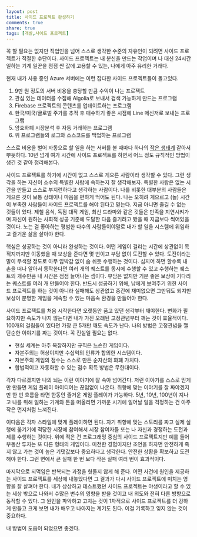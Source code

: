 ```yaml
---
layout: post
title: 사이드 프로젝트 완성하기
comments: true
share: true
tags: [개발,사이드 프로젝트]
---
```




꼭 할 필요는 없지만 직업인을 넘어 스스로 생각한 수준의 자유인이 되려면 사이드 프로젝트가 적절한 수단이다. 사이드 프로젝트는 내 분신을 만드는 작업이며 나 대신 24시간 일하는 기계 일꾼을 점점 싼 값에 고용할 수 있는, 나에게 아주 유리한 거래다. 

현재 내가 사용 중인 Azure 서버에는 이런 잡다한 사이드 프로젝트들이 돌고있다.

1. 9만 원 정도의 서버 비용을 충당할 만큼 수익이 나는 프로젝트
2. 관심 있는 데이터를 수집해 Algolia로 보내서 검색 가능하게 만드는 프로그램
3. Firebase 프로젝트의 콘텐츠를 업데이트하는 프로그램 
4. 한국/미국/글로벌 주가를 추적 후 매수하기 좋은 시점에 Line 메신저로 보내는 프로그램
5. 암호화폐 시장분석 후 자동 거래하는 프로그램 
6. 위 프로그램들의 로그와 소스코드를 백업하는 프로그램

스스로 비용을 벌어 자동으로 할 일을 하는 서버를 볼 때마다 하나의 [작은 생태계](https://www.dailymail.co.uk/sciencetech/article-2267504/The-sealed-bottle-garden-thriving-40-years-fresh-air-water.html) 같아서 뿌듯하다. 10년 넘게 여가 시간에 사이드 프로젝트를 하면서 어느 정도 규칙적인 방법이 생긴 것 같아 정리해본다. 

사이드 프로젝트를 하기에 시간이 없고 스스로 게으른 사람이라 생각할 수 있다. 그런 생각을 하는 자신이 소수의 특별한 사람에 속하는지 잘 생각해보자. 특별한 사람은 없는 시간을 만들고 스스로 부지런하다고 생각하는 사람이다. 나를 비롯한 대부분의 사람들은 게으른 것이 보통 상태이니 마음을 편하게 먹어도 된다. 나는 오히려 게으르고 (놀) 시간이 부족한 사람들이 사이드 프로젝트를 해야 된다고 믿는다. 지금 아니면 즐길 수 없는 것들이 있다. 제철 음식, 독점 대작 게임, 최신 드라마와 같은 것들은 만족을 지연시켜가며 자신이 원하는 사회적 성공 기준에 도달한 다음 즐기려고 봤을 때 지금보다 썩어있을 것이다. 노는 걸 좋아하는 평범한 다수의 사람들이야말로 내가 할 일을 시스템에 위임하고 즐거운 삶을 살아야 한다. 

핵심은 성공하는 것이 아니라 완성하는 것이다. 어떤 게임이 걸리는 시간에 상관없이 목적지까지만 이동했을 때 보상을 준다면 몇 번이고 부담 없이 도전할 수 있다. 도전이라는 말이 무색할 정도로 아무 압박감 없이 숨 쉬듯 수행하는 것이다. 심지어 하면 할수록 내 손을 떠나 알아서 동작한다면 여러 개의 퀘스트를 동시에 수행할 수 있고 수행하는 퀘스트의 개수만큼 내 시간은 점점 늘어나는 셈이다. 부담은 없지만 기분 좋은 보상이 기다리는 퀘스트를 여러 개 만들어야 한다. 반드시 성공하기 위해, 남에게 보여주기 위한 사이드 프로젝트를 하는 것이 아니라 실패해도 상관없고 중간에 재미없으면 그만둬도 되지만 보상이 분명한 게임을 계속할 수 있는 마음속 환경을 만들어야 한다. 

사이드 프로젝트를 처음 시작한다면 오랫동안 품고 있던 생각부터 깨야한다. 변화가 필요하지만 속도가 나지 않는다면 내가 가진 오래된 고정관념부터 깨는 것이 효율적이다. 100개의 걸림돌이 있다면 가장 큰 5개만 깨도 속도가 난다. 나의 방법은 고정관념을 깰 단순한 이야기를 짜는 것이다. 꼭 진실일 필요는 없다. 

- 현실 세계는 아주 복잡하지만 규칙은 느슨한 게임이다. 
- 자본주의는 허상이지만 수십억의 인류가 합의한 시스템이다. 
- 자본주의 게임의 점수는 스스로 만든 순자산의 화폐 가치다. 
- 합법적이고 자동화할 수 있는 점수 획득 방법은 무한대이다. 

각자 다르겠지만 나의 뇌는 이런 이야기에 잘 속아 넘어간다. 저런 이야기를 스스로 믿게만 만들면 게임 플레이 아이디어는 끊임없이 나온다. 취향에 맞는 이야기를 잘 짜야겠지만 한 번 흐름을 타면 한동안 즐거운 게임 플레이가 가능하다. 5년, 10년, 100년이 지나고 나를 위해 일하는 기계와 돈을 떠올리면 가까운 시기에 일어날 일을 걱정하는 건 아주 작은 먼지처럼 느껴진다. 

이다음은 각자 스타일에 맞게 플레이하면 된다. 자기 취향에 맞는 스토리를 짜고 실제 실행에 옮기기에 적당한 시장에 참여해서 시장 참여자들 또는 나 자신과 경쟁하는 도전과제를 수행하는 것이다. 위에 적은 건 프로그래밍 중심의 사이드 프로젝트지만 예를 들어 부동산 투자는 또 다른 형태의 게임이다. 미천한 경험이지만 조언을 하자면 안전하게 죽지 않고 가는 것이 높은 기댓값보다 중요하다고 생각한다. 안전한 상황을 확보하고 도전해야 한다. 그런 면에서 큰 실패 한 번 보다 작은 실패 여러 번이 효과적이다. 

마지막으로 되먹임은 반복되는 과정을 헛돌지 않게 해 준다. 어떤 사건에 원인을 제공하는 사이드 프로젝트를 세상에 내놓았다면 그 결과가 다시 사이드 프로젝트에 미치는 영향을 잘 살펴야 한다. 내가 상상하고 테스트했던 사이드 프로젝트는 야생이라고 할 수 있는 세상 밖으로 나와서 수많은 변수의 영향을 받을 것이고 내 의도와 전혀 다른 방향으로 동작할 수 있다. 그 원인을 파악하고 고치는 것이 1차적으로 사이드 프로젝트를 더 강하게 만들고 크게 보면 내가 배우고 나아지는 계기도 된다. 이걸 기록하고 잊지 않는 것이 중요하다. 

내 방법이 도움이 되었으면 좋겠다.
